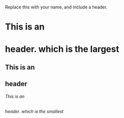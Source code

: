 Replace this with your name, and include a header.

# This is an <h1> header. which is the largest
  
## This is an <h2> header
  
###### This is an <h6> header. which is the smallest
